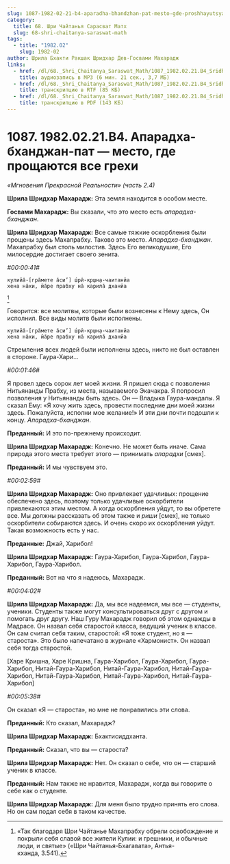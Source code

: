 ```yaml
---
slug: 1087-1982-02-21-b4-aparadha-bhandzhan-pat-mesto-gde-proshhayutsya-vse-grehi
category:
  title: 68. Шри Чайтанья Сарасват Матх
  slug: 68-shri-chaitanya-saraswat-math
tags:
  - title: "1982.02"
    slug: 1982-02
author: Шрила Бхакти Ракшак Шридхар Дев-Госвами Махарадж
links:
  - href: /dl/68._Shri_Chaitanya_Saraswat_Math/1087_1982.02.21.B4_SridharMj_Aparadha-bhadjan-pat-mesto_gde_prowayutsya_vse_grehi.mp3
    title: аудиозапись в MP3 (6 мин. 21 сек., 3,7 МБ)
  - href: /dl/68._Shri_Chaitanya_Saraswat_Math/1087_1982.02.21.B4_SridharMj_Aparadha-bhadjan-pat-mesto_gde_prowayutsya_vse_grehi.rtf
    title: транскрипцию в RTF (85 КБ)
  - href: /dl/68._Shri_Chaitanya_Saraswat_Math/1087_1982.02.21.B4_SridharMj_Aparadha-bhadjan-pat-mesto_gde_prowayutsya_vse_grehi.pdf
    title: транскрипцию в PDF (143 КБ)
---
```


# 1087. 1982.02.21.B4. Апарадха-бханджан-пат — место, где прощаются все грехи

*«Мгновения Прекрасной Реальности» (часть 2.4)*

**Шрила Шридхар Махарадж:** Эта земля находится в особом месте.

**Госвами Махарадж:** Вы сказали, что это место есть *апарадха-бханджан*.

**Шрила Шридхар Махарадж:** Все самые тяжкие оскорбления были прощены здесь Махапрабху. Таково это место. *Апарадха-бханджан.* Махапрабху был столь милостив. Здесь Его великодушие, Его милосердие достигает своего зенита.

*#00:00:41#*

    кулийа̄-[гра̄мете а̄си’] ш́рӣ-кр̣шн̣а-чаитанйа
    хена на̄хи, йа̄ре прабху на̄ карила̄ дханйа
[^_ftn1]

Говорится: все молитвы, которые были вознесены к Нему здесь, Он исполнил. Все виды молитв были исполнены.

    кулийа̄-[гра̄мете а̄си’] ш́рӣ-кр̣шн̣а-чаитанйа
    хена на̄хи, йа̄ре прабху на̄ карила̄ дханйа

Стремления всех людей были исполнены здесь, никто не был оставлен в стороне. Гаура-Хари…

*#00:01:46#*

Я провел здесь сорок лет моей жизни. Я пришел сюда с позволения Нитьянанды Прабху, из места, называемого Экачакра. Я попросил позволения у Нитьянанды быть здесь. Он — Владыка Гаура-мандалы. Я сказал Ему: «Я хочу жить здесь, провести последние дни моей жизни здесь. Пожалуйста, исполни мое желание!» И эти дни почти подошли к концу. *Апарадха-бханджан*.

**Преданный:** И это по-прежнему происходит.

**Шрила Шридхар Махарадж:** Конечно. Не может быть иначе. Сама природа этого места требует этого — принимать *апарадхи* [смех].

**Преданный:** И мы чувствуем это.

*#00:02:59#*

**Шрила Шридхар Махарадж:** Оно привлекает удачливых: прощение обеспечено здесь, поэтому только удачливые оскорбители привлекаются этим местом. А когда оскорбления уйдут, то вы обретете все. Мы должны рассказать об этом также и *риши* [смех], не только оскорбители собираются здесь. И очень скоро их оскорбления уйдут. Такая возможность есть у нас.

**Преданные:** Джай, Харибол!

**Шрила Шридхар Махарадж:** Гаура-Харибол, Гаура-Харибол, Гаура-Харибол, Гаура-Харибол.

**Преданный:** Вот на что я надеюсь, Махарадж.

*#00:04:02#*

**Шрила Шридхар Махарадж:** Да, мы все надеемся, мы все — студенты, ученики. Студенты также могут консультироваться друг с другом и помогать друг другу. Наш Гуру Махарадж говорил об этом однажды в Мадрасе. Он назвал себя старостой класса, ведущий ученик в классе. Он сам считал себя таким, старостой: «Я тоже студент, но я — староста». Это было напечатано в журнале «Хармонист». Он назвал себя тогда старостой.

[Харе Кришна, Харе Кришна, Гаура-Харибол, Гаура-Харибол, Гаура-Харибол, Нитай-Гаура-Харибол, Нитай-Гаура-Харибол, Нитай-Гаура-Харибол, Нитай-Гаура-Харибол, Нитай-Гаура-Харибол, Нитай-Гаура-Харибол]

*#00:05:38#*

Он сказал «Я — староста», но мне не понравились эти слова.

**Преданный:** Кто сказал, Махарадж?

**Шрила Шридхар Махарадж:** Бхактисиддханта.

**Преданный:** Сказал, что вы — староста?

**Шрила Шридхар Махарадж:** Нет. Он сказал о себе, что он — старший ученик в классе.

**Преданный:** Нам также не нравится, Махарадж, когда вы говорите о себе как о студенте.

**Шрила Шридхар Махарадж:** Для меня было трудно принять его слова. Но он сам подал себя в таком качестве.



[^_ftn1]: «Так благодаря Шри Чайтанье Махапрабху обрели освобождение и покрыли себя славой все жители Кулии: и грешники, и обычные люди, и святые» («Шри Чайтанья-Бхагавата», Антья-кханда, 3.541).

